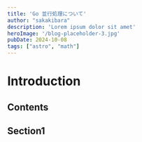 ```yaml
---
title: 'Go 並行処理について'
author: "sakakibara"
description: 'Lorem ipsum dolor sit amet'
heroImage: '/blog-placeholder-3.jpg'
pubDate: 2024-10-08
tags: ["astro", "math"]
---
```


# Introduction
## Contents
## Section1

